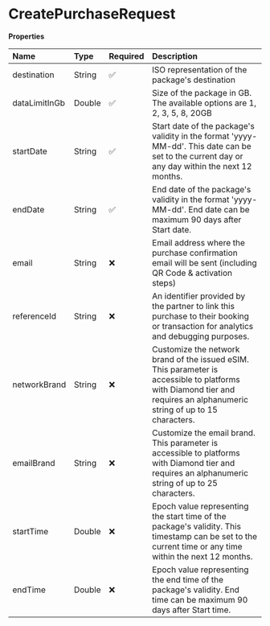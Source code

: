 # CreatePurchaseRequest

**Properties**

| Name          | Type   | Required | Description                                                                                                                                                             |
| :------------ | :----- | :------- | :---------------------------------------------------------------------------------------------------------------------------------------------------------------------- |
| destination   | String | ✅       | ISO representation of the package's destination                                                                                                                         |
| dataLimitInGb | Double | ✅       | Size of the package in GB. The available options are 1, 2, 3, 5, 8, 20GB                                                                                                |
| startDate     | String | ✅       | Start date of the package's validity in the format 'yyyy-MM-dd'. This date can be set to the current day or any day within the next 12 months.                          |
| endDate       | String | ✅       | End date of the package's validity in the format 'yyyy-MM-dd'. End date can be maximum 90 days after Start date.                                                        |
| email         | String | ❌       | Email address where the purchase confirmation email will be sent (including QR Code & activation steps)                                                                 |
| referenceId   | String | ❌       | An identifier provided by the partner to link this purchase to their booking or transaction for analytics and debugging purposes.                                       |
| networkBrand  | String | ❌       | Customize the network brand of the issued eSIM. This parameter is accessible to platforms with Diamond tier and requires an alphanumeric string of up to 15 characters. |
| emailBrand    | String | ❌       | Customize the email brand. This parameter is accessible to platforms with Diamond tier and requires an alphanumeric string of up to 25 characters.                      |
| startTime     | Double | ❌       | Epoch value representing the start time of the package's validity. This timestamp can be set to the current time or any time within the next 12 months.                 |
| endTime       | Double | ❌       | Epoch value representing the end time of the package's validity. End time can be maximum 90 days after Start time.                                                      |
